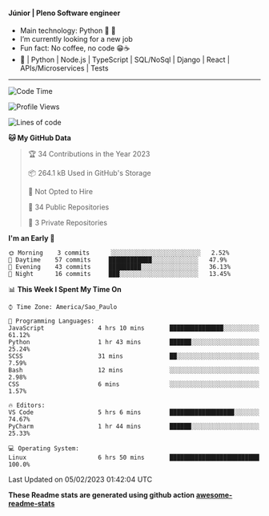 #### Júnior | Pleno Software engineer 

- Main technology: Python 🐍 💖
- I’m currently looking for a new job
- Fun fact: No coffee, no code 😁☕
- 📖 | Python | Node.js | TypeScript | SQL/NoSql | Django | React | APIs/Microservices | Tests 
---
<!--START_SECTION:waka-->
![Code Time](http://img.shields.io/badge/Code%20Time-551%20hrs%2023%20mins-blue)

![Profile Views](http://img.shields.io/badge/Profile%20Views-2-blue)

![Lines of code](https://img.shields.io/badge/From%20Hello%20World%20I%27ve%20Written-571%20Thousand%20lines%20of%20code-blue)

**🐱 My GitHub Data** 

> 🏆 34 Contributions in the Year 2023
 > 
> 📦 264.1 kB Used in GitHub's Storage 
 > 
> 🚫 Not Opted to Hire
 > 
> 📜 34 Public Repositories 
 > 
> 🔑 3 Private Repositories  
 > 
**I'm an Early 🐤** 

```text
🌞 Morning    3 commits      ░░░░░░░░░░░░░░░░░░░░░░░░░   2.52% 
🌆 Daytime    57 commits     ████████████░░░░░░░░░░░░░   47.9% 
🌃 Evening    43 commits     █████████░░░░░░░░░░░░░░░░   36.13% 
🌙 Night      16 commits     ███░░░░░░░░░░░░░░░░░░░░░░   13.45%

```


📊 **This Week I Spent My Time On** 

```text
⌚︎ Time Zone: America/Sao_Paulo

💬 Programming Languages: 
JavaScript               4 hrs 10 mins       ███████████████░░░░░░░░░░   61.12% 
Python                   1 hr 43 mins        ██████░░░░░░░░░░░░░░░░░░░   25.24% 
SCSS                     31 mins             ██░░░░░░░░░░░░░░░░░░░░░░░   7.59% 
Bash                     12 mins             ░░░░░░░░░░░░░░░░░░░░░░░░░   2.98% 
CSS                      6 mins              ░░░░░░░░░░░░░░░░░░░░░░░░░   1.57%

🔥 Editors: 
VS Code                  5 hrs 6 mins        ██████████████████░░░░░░░   74.67% 
PyCharm                  1 hr 44 mins        ██████░░░░░░░░░░░░░░░░░░░   25.33%

💻 Operating System: 
Linux                    6 hrs 50 mins       █████████████████████████   100.0%

```


 Last Updated on 05/02/2023 01:42:04 UTC
<!--END_SECTION:waka-->

**These Readme stats are generated using github action [awesome-readme-stats](https://github.com/anmol098/waka-readme-stats)**
